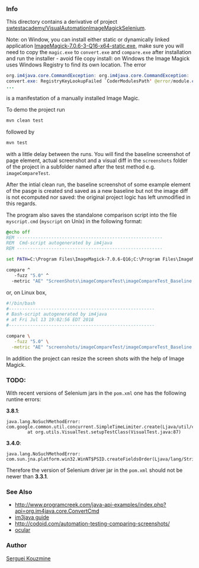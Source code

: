 ### Info

This directory contains a derivative of project [swtestacademy/VisualAutomationImageMagickSelenium](https://github.com/swtestacademy/VisualAutomationImageMagickSelenium).

Note: on Window, you can install either static or dynamically linked application
[ImageMagick-7.0.6-3-Q16-x64-static.exe](https://www.imagemagick.org/script/download.php), make sure you will need to
copy the `magic.exe` to `convert.exe` and `compare.exe` after installation and run the installer -
avoid file copy install: on Windows the Image Magick uses Windows Registry to find its own location.
The error
```java
org.im4java.core.CommandException: org.im4java.core.CommandException:
convert.exe: RegistryKeyLookupFailed `CoderModulesPath' @error/module.c/GetMagickModulePath/657.
...
```
is a manifestation of a manually installed Image Magic.

To demo the project run
```cmd
mvn clean test
```
followed by
```cmd
mvn test
```
with a little delay between the runs.
You will find the baseline screenshot of page element, actual screenshot and a visual diff
in the `screenshots` folder of the project in a subfolder named after the test method e.g. `imageCompareTest`.

After the intial clean run, the baseline screenshot of some example element of the pasge is created snd saved as a new baseline but not the image diff is not ecomputed nor saved: the original project logic has left unmodified in this regards.

The program also saves the standalone comparison script into the file `myscript.cmd` (`myscript` on Unix)
in the following format:

```cmd
@echo off
REM -------------------------------------------------------
REM  Cmd-script autogenerated by im4java
REM -------------------------------------------------------

set PATH=C:\Program Files\ImageMagick-7.0.6-Q16;C:\Program Files\ImageMagick-7.0.6-Q16;%PATH%

compare ^
   -fuzz "5.0" ^
  -metric "AE" "ScreenShots\imageCompareTest\imageCompareTest_Baseline.png" "ScreenShots\imageCompareTest\imageCompareTest_Actual.png" "ScreenShots\imageCompareTest\imageCompareTest_Diff.png"
```
or, on Linux box,
```sh
#!/bin/bash
#-------------------------------------------------------
# Bash-script autogenerated by im4java
# at Fri Jul 13 19:02:56 EDT 2018
#-------------------------------------------------------

compare \
   -fuzz "5.0" \
  -metric "AE" "screenshots/imageCompareTest/imageCompareTest_Baseline.png" "screenshots/imageCompareTest/imageCompareTest_Actual.png" "screenshots/imageCompareTest/imageCompareTest_Diff.png"
```

In addition the project can resize the screen shots with the help of Image Magick.


### TODO:
With recent versions of Selenium jars in the `pom.xml` one has the following runtine errors:

__3.8.1__:
```
java.lang.NoSuchMethodError: com.google.common.util.concurrent.SimpleTimeLimiter.create(Ljava/util/concurrent/ExecutorService;)Lcom/google/common/util/concurrent/SimpleTimeLimiter;
        at org.utils.VisualTest.setupTestClass(VisualTest.java:87)
```
__3.4.0__:
```
java.lang.NoSuchMethodError: com.sun.jna.platform.win32.WinNT$PSID.createFieldsOrder(Ljava/lang/String;)Ljava/util/List;
```
Therefore the version of Selenium driver jar in the `pom.xml` should not be newer than __3.3.1__.

### See Also

  * http://www.programcreek.com/java-api-examples/index.php?api=org.im4java.core.ConvertCmd
  * [im3java guide](http://im4java.sourceforge.net/docs/dev-guide.html)
  * http://codoid.com/automation-testing-comparing-screenshots/
  * [ocular](https://github.com/vinsguru/ocular)

### Author
[Serguei Kouzmine](kouzmine_serguei@yahoo.com)

